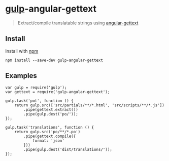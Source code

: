 # [gulp](http://gulpjs.com)-angular-gettext

> Extract/compile translatable strings using [angular-gettext](http://angular-gettext.rocketeer.be)

## Install

Install with [npm](https://npmjs.org/package/gulp-angular-gettext)

```
npm install --save-dev gulp-angular-gettext
```

## Examples

```
var gulp = require('gulp');
var gettext = require('gulp-angular-gettext');

gulp.task('pot', function () {
    return gulp.src(['src/partials/**/*.html', 'src/scripts/**/*.js'])
        .pipe(gettext.extract())
        .pipe(gulp.dest('po/'));
});

gulp.task('translations', function () {
	return gulp.src('po/**/*.po')
		.pipe(gettext.compile({
		    format: 'json'
        }))
		.pipe(gulp.dest('dist/translations/'));
});
```
